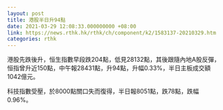```yaml
---
layout: post
title: 港股半日升94點
date: 2021-03-29 12:08:33.000000000 +08:00
link: https://news.rthk.hk/rthk/ch/component/k2/1583137-20210329.htm
categories: rthk
---
```


港股先跌後升，恒生指數早段跌204點，低見28132點，其後跟隨內地A股反彈，恒指曾升近150點，中午報28431點，升94點，升幅0.33%，半日主板成交額1042億元。

科技指數受壓，於8000點關口失而復得，半日報8051點，跌78點，跌幅0.96%。
